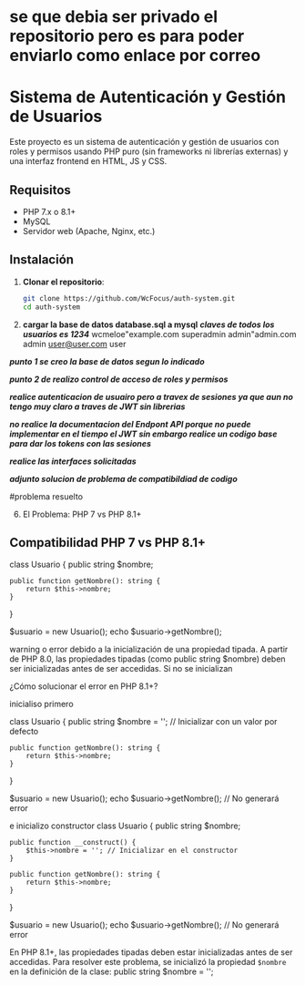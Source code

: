 # se que debia ser privado el repositorio pero es para poder enviarlo como enlace por correo

# Sistema de Autenticación y Gestión de Usuarios

Este proyecto es un sistema de autenticación y gestión de usuarios con roles y permisos 
usando PHP puro (sin frameworks ni librerías externas) y una interfaz frontend en HTML, 
JS y CSS.

## Requisitos

- PHP 7.x o 8.1+
- MySQL
- Servidor web (Apache, Nginx, etc.)

## Instalación

1. **Clonar el repositorio**:
   ```bash
   git clone https://github.com/WcFocus/auth-system.git
   cd auth-system

2. **cargar la base de datos database.sql a mysql**
   ***claves de todos los usuarios es 1234***
   wcmeloe"example.com superadmin
   admin"admin.com   admin
   user@user.com     user



***punto 1 se creo la base de datos segun lo indicado***

***punto 2 de realizo control de acceso de roles y permisos***

***realice autenticacion de usuairo pero a travex de sesiones ya que aun no tengo muy claro a traves de JWT sin librerias***

***no realice la documentacion del Endpont API porque no puede implementar en el tiempo el JWT sin embargo realice un codigo base para dar los tokens con las sesiones***

***realice las interfaces solicitadas***

***adjunto solucion de problema de compatibildiad de codigo***

#problema resuelto

6. El Problema: PHP 7 vs PHP 8.1+
## Compatibilidad PHP 7 vs PHP 8.1+

class Usuario { 
    public string $nombre; 

    public function getNombre(): string { 
        return $this->nombre; 
    } 
} 

$usuario = new Usuario(); 
echo $usuario->getNombre(); 


warning o error debido a la inicialización de una propiedad tipada. A partir de PHP 8.0, las propiedades tipadas (como public string $nombre) deben ser inicializadas antes de ser accedidas. Si no se inicializan


¿Cómo solucionar el error en PHP 8.1+?

inicialiso primero

class Usuario { 
    public string $nombre = ''; // Inicializar con un valor por defecto

    public function getNombre(): string { 
        return $this->nombre; 
    } 
} 

$usuario = new Usuario(); 
echo $usuario->getNombre(); // No generará error

e inicializo constructor
class Usuario { 
    public string $nombre; 

    public function __construct() {
        $this->nombre = ''; // Inicializar en el constructor
    }

    public function getNombre(): string { 
        return $this->nombre; 
    } 
} 

$usuario = new Usuario(); 
echo $usuario->getNombre(); // No generará error




En PHP 8.1+, las propiedades tipadas deben estar inicializadas antes de ser accedidas. Para resolver este problema, se inicializó la propiedad `$nombre` en la definición de la clase:
public string $nombre = '';
